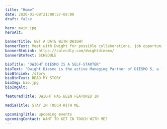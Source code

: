 ```yaml
---
title: "Home"
date: 2020-01-08T21:00:57-08:00
draft: false

hero: main.jpg
heroAlt:

bannerTitle: GET A DATE WITH DWIGHT
bannerText: Meet with Dwight for possible collaborations, job opportunities, or just to chat.
bannerBtnLink: https://calendly.com/dwightdiesmo/
bannerBtnText: SCHEDULE

bioTitle: "DWIGHT DIESMO IS A SELF-STARTER"
bioText: "Dwight Diesmo is the active Managing Partner of DIESMO 5, a full service media agency servicing the latest brands and businesses, the Vice Chair of SDSU IEEE, a student-run organization providing techinical workshop and robotics opportunities to students passionate about tech."
bioBtnLink: /story
bioBtnText: READ MY STORY
bioImg: bio.jpg
bioImgAlt:

featuredTitle: DWIGHT HAS BEEN FEATURED IN

mediaTitle: STAY IN TOUCH WITH ME.

upcomingTitle: upcoming events
upcomingContact: WANT TO GET IN TOUCH WITH ME?
---
```


